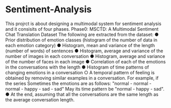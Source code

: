 # Sentiment-Analysis

This projrct is about designing a multimodal system for sentiment analysis and it consisits of four phases.
Phase0: 
MSCTD: A Multimodal Sentiment Chat Translation Dataset
The following are extracted from the dataset:
● Prior distribution of emotion classes (histogram of the number of data in each emotion category)
● Histogram, mean and variance of the length (number of words) of sentences
● Histogram, average and variance of the number of images in each conversation
● Histogram, average and variance of the number of faces in each image 
● Correlation of each of the emotions in the conversations with the length 
● Histogram of time patterns of changing emotions in a conversation
○ A temporal pattern of feeling is obtained by removing similar examples in a conversation. For example, if the series
Sometimes the emotions are as follows: "normal - normal - normal - happy - sad - sad"
May its time pattern be "normal - happy - sad".
● At the end, assuming that all the conversations are the same length as the average conversation length.

